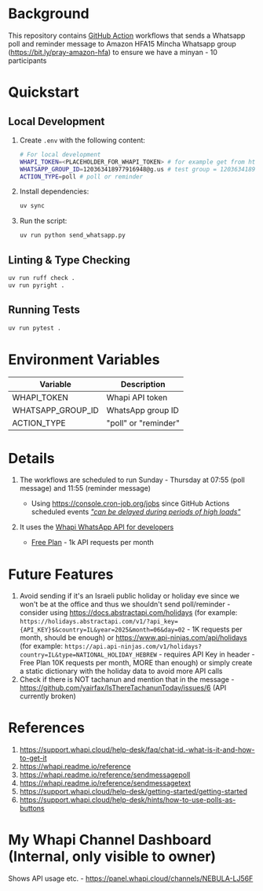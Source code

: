 # Background

This repository contains [GitHub Action](https://docs.github.com/en/actions) workflows that sends a Whatsapp poll and reminder message to Amazon HFA15 Mincha Whatsapp group (https://bit.ly/pray-amazon-hfa) to ensure we have a minyan - 10 participants

# Quickstart

## Local Development

1. Create `.env` with the following content:
   ```sh
   # For local development
   WHAPI_TOKEN=<PLACEHOLDER_FOR_WHAPI_TOKEN> # for example get from https://panel.whapi.cloud/channels/NEBULA-LJ56F
   WHATSAPP_GROUP_ID=120363418977916948@g.us # test group = 120363418977916948@g.us, prod group = 972549451336-1559741675@g.us
   ACTION_TYPE=poll # poll or reminder
   ```
2. Install dependencies:
   ```sh
   uv sync
   ```
3. Run the script:
   ```sh
   uv run python send_whatsapp.py
   ```

## Linting & Type Checking

```sh
uv run ruff check .
uv run pyright .
```

## Running Tests

```sh
uv run pytest .
```

# Environment Variables

| Variable          | Description          |
| ----------------- | -------------------- |
| WHAPI_TOKEN       | Whapi API token      |
| WHATSAPP_GROUP_ID | WhatsApp group ID    |
| ACTION_TYPE       | "poll" or "reminder" |

# Details

1. The workflows are scheduled to run Sunday - Thursday at 07:55 (poll message) and 11:55 (reminder message)

   - Using https://console.cron-job.org/jobs since GitHub Actions scheduled events [_"can be delayed during periods of high loads"_](https://docs.github.com/en/actions/writing-workflows/choosing-when-your-workflow-runs/events-that-trigger-workflows#schedule)

2. It uses the [Whapi WhatsApp API for developers](https://whapi.cloud)

   - [Free Plan](https://whapi.cloud/price) - 1k API requests per month

# Future Features

1. Avoid sending if it's an Israeli public holiday or holiday eve since we won't be at the office and thus we shouldn't send poll/reminder - consider using https://docs.abstractapi.com/holidays (for example: `https://holidays.abstractapi.com/v1/?api_key={API_KEY}$&country=IL&year=2025&month=06&day=02` - 1K requests per month, should be enough) or https://www.api-ninjas.com/api/holidays (for example: `https://api.api-ninjas.com/v1/holidays?country=IL&type=NATIONAL_HOLIDAY_HEBREW` - requires API Key in header - Free Plan 10K requests per month, MORE than enough) or simply create a static dictionary with the holiday data to avoid more API calls
2. Check if there is NOT tachanun and mention that in the message - https://github.com/yairfax/IsThereTachanunToday/issues/6 (API currently broken)

# References

1. https://support.whapi.cloud/help-desk/faq/chat-id.-what-is-it-and-how-to-get-it
2. https://whapi.readme.io/reference
3. https://whapi.readme.io/reference/sendmessagepoll
4. https://whapi.readme.io/reference/sendmessagetext
5. https://support.whapi.cloud/help-desk/getting-started/getting-started
6. https://support.whapi.cloud/help-desk/hints/how-to-use-polls-as-buttons

# My Whapi Channel Dashboard (Internal, only visible to owner)

Shows API usage etc. - https://panel.whapi.cloud/channels/NEBULA-LJ56F
